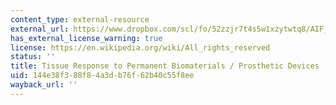 ```yaml
---
content_type: external-resource
external_url: https://www.dropbox.com/scl/fo/52zzjr7t4s5w1xzytwtq8/AIF_Hmf4Xo9Mwl4LEoHJxH0/Chapters/Chapter%207%20Tissue%20Response%20to%20Permanent%20Biomaterials-Prosthetic%20Devices?dl=0&rlkey=qojtvzyd9q8cpudjtvj939i69&subfolder_nav_tracking=1
has_external_license_warning: true
license: https://en.wikipedia.org/wiki/All_rights_reserved
status: ''
title: Tissue Response to Permanent Biomaterials / Prosthetic Devices
uid: 144e38f3-88f8-4a3d-b76f-62b40c55f8ee
wayback_url: ''
---
```

